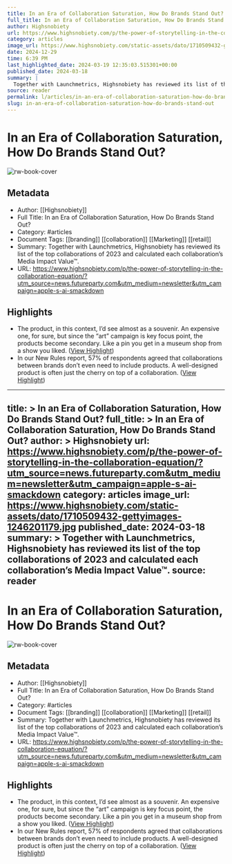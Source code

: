 ```yaml
---
title: In an Era of Collaboration Saturation, How Do Brands Stand Out?
full_title: In an Era of Collaboration Saturation, How Do Brands Stand Out?
author: Highsnobiety
url: https://www.highsnobiety.com/p/the-power-of-storytelling-in-the-collaboration-equation/?utm_source=news.futureparty.com&utm_medium=newsletter&utm_campaign=apple-s-ai-smackdown
category: articles
image_url: https://www.highsnobiety.com/static-assets/dato/1710509432-gettyimages-1246201179.jpg
date: 2024-12-29
time: 6:39 PM
last_highlighted_date: 2024-03-19 12:35:03.515301+00:00
published_date: 2024-03-18
summary: |
  Together with Launchmetrics, Highsnobiety has reviewed its list of the top collaborations of 2023 and calculated each collaboration’s Media Impact Value™.
source: reader
permalink: l/articles/in-an-era-of-collaboration-saturation-how-do-brands-stand-out
slug: in-an-era-of-collaboration-saturation-how-do-brands-stand-out
---
```

# In an Era of Collaboration Saturation, How Do Brands Stand Out?

![rw-book-cover](https://www.highsnobiety.com/static-assets/dato/1710509432-gettyimages-1246201179.jpg)

## Metadata
- Author: [[Highsnobiety]]
- Full Title: In an Era of Collaboration Saturation, How Do Brands Stand Out?
- Category: #articles
- Document Tags: [[branding]] [[collaboration]] [[Marketing]] [[retail]] 
- Summary: Together with Launchmetrics, Highsnobiety has reviewed its list of the top collaborations of 2023 and calculated each collaboration’s Media Impact Value™.
- URL: https://www.highsnobiety.com/p/the-power-of-storytelling-in-the-collaboration-equation/?utm_source=news.futureparty.com&utm_medium=newsletter&utm_campaign=apple-s-ai-smackdown

## Highlights
- The product, in this context, I’d see almost as a souvenir. An expensive one, for sure, but since the “art” campaign is key focus point, the products become secondary. Like a pin you get in a museum shop from a show you liked. ([View Highlight](https://read.readwise.io/read/01hsbb70cracx8sm65b64s86k6))
- In our New Rules report, 57% of respondents agreed that collaborations between brands don’t even need to include products. A well-designed product is often just the cherry on top of a collaboration. ([View Highlight](https://read.readwise.io/read/01hsbbag4ph96h7e1rx5yevr0z))


---
title: >
  In an Era of Collaboration Saturation, How Do Brands Stand Out?
full_title: >
  In an Era of Collaboration Saturation, How Do Brands Stand Out?
author: >
  Highsnobiety
url: https://www.highsnobiety.com/p/the-power-of-storytelling-in-the-collaboration-equation/?utm_source=news.futureparty.com&utm_medium=newsletter&utm_campaign=apple-s-ai-smackdown
category: articles
image_url: https://www.highsnobiety.com/static-assets/dato/1710509432-gettyimages-1246201179.jpg
published_date: 2024-03-18
summary: >
  Together with Launchmetrics, Highsnobiety has reviewed its list of the top collaborations of 2023 and calculated each collaboration’s Media Impact Value™.
source: reader
---
# In an Era of Collaboration Saturation, How Do Brands Stand Out?

![rw-book-cover](https://www.highsnobiety.com/static-assets/dato/1710509432-gettyimages-1246201179.jpg)

## Metadata
- Author: [[Highsnobiety]]
- Full Title: In an Era of Collaboration Saturation, How Do Brands Stand Out?
- Category: #articles
- Document Tags: [[branding]] [[collaboration]] [[Marketing]] [[retail]] 
- Summary: Together with Launchmetrics, Highsnobiety has reviewed its list of the top collaborations of 2023 and calculated each collaboration’s Media Impact Value™.
- URL: https://www.highsnobiety.com/p/the-power-of-storytelling-in-the-collaboration-equation/?utm_source=news.futureparty.com&utm_medium=newsletter&utm_campaign=apple-s-ai-smackdown

## Highlights
- The product, in this context, I’d see almost as a souvenir. An expensive one, for sure, but since the “art” campaign is key focus point, the products become secondary. Like a pin you get in a museum shop from a show you liked. ([View Highlight](https://read.readwise.io/read/01hsbb70cracx8sm65b64s86k6))
- In our New Rules report, 57% of respondents agreed that collaborations between brands don’t even need to include products. A well-designed product is often just the cherry on top of a collaboration. ([View Highlight](https://read.readwise.io/read/01hsbbag4ph96h7e1rx5yevr0z))


